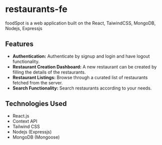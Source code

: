 # restaurants-fe

foodSpot is a web application built on the React, TaiwindCSS, MongoDB, Nodejs, Expressjs

## Features

- **Authentication:** Authenticate by signup and login and have logout functionality.
- **Restaurant Creation Dashboard:** A new restaurant can be created by filling the details of the restaurants.
- **Restaurant Listings:** Browse through a curated list of restaurants fetched from the server.
- **Search Functionality:** Search restaurants according to your needs.

## Technologies Used

- React.js
- Context API
- Tailwind CSS
- Nodejs (Expressjs)
- MongoDB (Mongoose)
